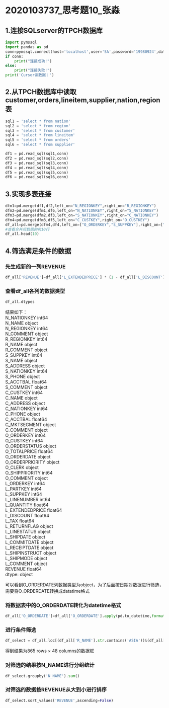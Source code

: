 # 2020103737_思考题10_张淼
## 1.连接SQLserver的TPCH数据库
```python
import pymssql
import pandas as pd
conn=pymssql.connect(host='localhost',user='SA',password='19980924',database='TPCH')
if conn:
    print("连接成功!")    
else:
    print("连接失败!")
print('Cursor读数据：')
```

## 2.从TPCH数据库中读取customer,orders,lineitem,supplier,nation,region表
```python
sql1 = 'select * from nation'
sql2 = 'select * from region'
sql3 = 'select * from customer'
sql4 = 'select * from lineitem'
sql5 = 'select * from orders'
sql6 = 'select * from supplier'

df1 = pd.read_sql(sql1,conn)
df2 = pd.read_sql(sql2,conn)
df3 = pd.read_sql(sql3,conn)
df4 = pd.read_sql(sql4,conn)
df5 = pd.read_sql(sql5,conn)
df6 = pd.read_sql(sql6,conn)
```

## 3.实现多表连接
```python
dfm1=pd.merge(df1,df2,left_on="N_REGIONKEY",right_on="R_REGIONKEY")
dfm2=pd.merge(dfm1,df6,left_on="N_NATIONKEY",right_on="S_NATIONKEY")
dfm3=pd.merge(dfm2,df3,left_on="S_NATIONKEY",right_on="C_NATIONKEY")
dfm4=pd.merge(dfm3,df5,left_on="C_CUSTKEY",right_on="O_CUSTKEY")
df_all=pd.merge(dfm4,df4,left_on=["O_ORDERKEY","S_SUPPKEY"],right_on=["L_ORDERKEY","L_SUPPKEY"])
#查看合并后数据的前10行
df_all.head(10)
```
## 4.筛选满足条件的数据
### 先生成新的一列REVENUE
```python
df_all['REVENUE']=df_all['L_EXTENDEDPRICE'] * (1 - df_all['L_DISCOUNT'])
```
### 查看df_all各列的数据类型
```python
df_all.dtypes
```
结果如下：\
N_NATIONKEY          int64\
N_NAME              object\
N_REGIONKEY          int64\
N_COMMENT           object\
R_REGIONKEY          int64\
R_NAME              object\
R_COMMENT           object\
S_SUPPKEY            int64\
S_NAME              object\
S_ADDRESS           object\
S_NATIONKEY          int64\
S_PHONE             object\
S_ACCTBAL          float64\
S_COMMENT           object\
C_CUSTKEY            int64\
C_NAME              object\
C_ADDRESS           object\
C_NATIONKEY          int64\
C_PHONE             object\
C_ACCTBAL          float64\
C_MKTSEGMENT        object\
C_COMMENT           object\
O_ORDERKEY           int64\
O_CUSTKEY            int64\
O_ORDERSTATUS       object\
O_TOTALPRICE       float64\
O_ORDERDATE         object\
O_ORDERPRIORITY     object\
O_CLERK             object\
O_SHIPPRIORITY       int64\
O_COMMENT           object\
L_ORDERKEY           int64\
L_PARTKEY            int64\
L_SUPPKEY            int64\
L_LINENUMBER         int64\
L_QUANTITY         float64\
L_EXTENDEDPRICE    float64\
L_DISCOUNT         float64\
L_TAX              float64\
L_RETURNFLAG        object\
L_LINESTATUS        object\
L_SHIPDATE          object\
L_COMMITDATE        object\
L_RECEIPTDATE       object\
L_SHIPINSTRUCT      object\
L_SHIPMODE          object\
L_COMMENT           object\
REVENUE            float64\
dtype: object

可以看到O_ORDERDATE列数据类型为object，为了后面按日期对数据进行筛选，需要将O_ORDERDATE转换成datatime格式
### 将数据表中的O_ORDERDATE转化为datetime格式
```python
df_all['O_ORDERDATE']=df_all['O_ORDERDATE'].apply(pd.to_datetime,format='%Y-%m-%d')
```

### 进行条件筛选
```python
df_select = df_all.loc[(df_all['R_NAME'].str.contains('ASIA'))&(df_all['O_ORDERDATE'] >=  '1994-01-01')&(df_all['O_ORDERDATE'] < '1995-01-01'),]
```
得到结果为865 rows × 48 columns的数据框
### 对筛选的结果按N_NAME进行分组统计
```python
df_select.groupby('N_NAME').sum()
```

### 对筛选的数据按REVENUE从大到小进行排序
```python
df_select.sort_values('REVENUE',ascending=False)
```
  

